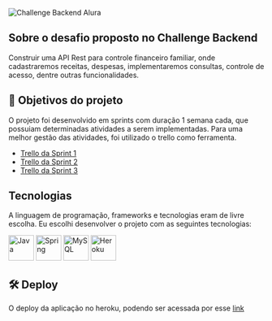 ![Challenge Backend Alura](https://user-images.githubusercontent.com/66698429/153478502-95d04e4f-53da-4127-b6a6-3c759f15f450.png)

## Sobre o desafio proposto no Challenge Backend

Construir uma API Rest para controle financeiro familiar, onde cadastraremos receitas, despesas, implementaremos consultas, controle de acesso, dentre outras funcionalidades.

## 🔨 Objetivos do projeto

O projeto foi desenvolvido em sprints com duração 1 semana cada, que possuiam determinadas atividades a serem implementadas. Para uma melhor gestão das atividades, foi utilizado o trello como ferramenta.

- [Trello da Sprint 1](https://trello.com/b/ofAXrAlA/challenge-backend-semana-1)
- [Trello da Sprint 2](https://trello.com/b/tKBmD8P6/challenge-backend-semana-2)
- [Trello da Sprint 3](https://trello.com/b/qFYXUVXJ/challenge-backend-semana-3)

## Tecnologias

 A linguagem de programação, frameworks e tecnologias eram de livre escolha. Eu escolhi desenvolver o projeto com as seguintes tecnologias:
 
<img alt="Java" src="https://cdn.jsdelivr.net/gh/devicons/devicon/icons/java/java-original-wordmark.svg" width="50" height="50" />  <img alt="Spring" src="https://cdn.jsdelivr.net/gh/devicons/devicon/icons/spring/spring-plain-wordmark.svg" width="50" height="50" />  <img alt="MySQL" src="https://cdn.jsdelivr.net/gh/devicons/devicon/icons/mysql/mysql-original-wordmark.svg" width="50" height="50" />  <img alt="Heroku" src="https://cdn.jsdelivr.net/gh/devicons/devicon/icons/heroku/heroku-plain-wordmark.svg" width="50" height="50" />

## 🛠️ Deploy

O deploy da aplicação no heroku, podendo ser acessada por esse [link](https://challenge-back-alura-demo.herokuapp.com)